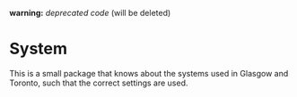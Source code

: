 **warning:** _deprecated code_ (will be deleted)

# System

This is a small package that knows about the systems used in Glasgow and Toronto, such that the correct settings are used.
